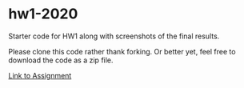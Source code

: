 # hw1-2020
Starter code for HW1 along with screenshots of the final results.

Please clone this code rather thank forking.  Or better yet, feel free to download the code as a zip file.


[Link to Assignment](https://anuya-karnik.github.io/test-code/)

